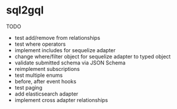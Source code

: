 # sql2gql


TODO

- test add/remove from relationships
- test where operators
- implement includes for sequelize adapter
- change where/filter object for sequelize adapter to typed object 
- validate submitted schema via JSON Schema
- reimplement subscriptions
- test multiple enums
- before, after event hooks
- test paging
- add elasticsearch adapter
- implement cross adapter relationships
